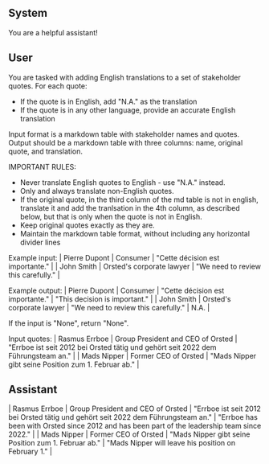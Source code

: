 ## System

You are a helpful assistant!

## User


You are tasked with adding English translations to a set of stakeholder quotes. For each quote:
- If the quote is in English, add "N.A." as the translation
- If the quote is in any other language, provide an accurate English translation

Input format is a markdown table with stakeholder names and quotes.
Output should be a markdown table with three columns: name, original quote, and translation.

IMPORTANT RULES:
- Never translate English quotes to English - use "N.A." instead.
- Only and always translate non-English quotes.
- If the original quote, in the third column of the md table is not in english, translate it and add the tranlsation in the 4th column, as described below, but that is only when the quote is not in English.
- Keep original quotes exactly as they are.
- Maintain the markdown table format, without including any horizontal divider lines

Example input:
| Pierre Dupont | Consumer | "Cette décision est importante." |
| John Smith | Orsted's corporate lawyer | "We need to review this carefully." |

Example output:
| Pierre Dupont | Consumer | "Cette décision est importante." | "This decision is important." |
| John Smith | Orsted's corporate lawyer | "We need to review this carefully." | N.A. |

If the input is "None", return "None".

Input quotes:
| Rasmus Errboe | Group President and CEO of Orsted | "Errboe ist seit 2012 bei Orsted tätig und gehört seit 2022 dem Führungsteam an." |
| Mads Nipper | Former CEO of Orsted | "Mads Nipper gibt seine Position zum 1. Februar ab." |
        

## Assistant

| Rasmus Errboe | Group President and CEO of Orsted | "Errboe ist seit 2012 bei Orsted tätig und gehört seit 2022 dem Führungsteam an." | "Errboe has been with Orsted since 2012 and has been part of the leadership team since 2022." |
| Mads Nipper | Former CEO of Orsted | "Mads Nipper gibt seine Position zum 1. Februar ab." | "Mads Nipper will leave his position on February 1." |

